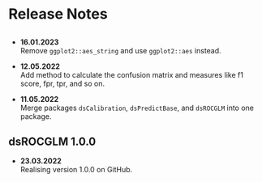 # Release Notes

##

- **16.01.2023** \
  Remove `ggplot2::aes_string` and use `ggplot2::aes` instead.

- **12.05.2022** \
  Add method to calculate the confusion matrix and measures like f1 score, fpr, tpr, and so on.

- **11.05.2022** \
  Merge packages `dsCalibration`, `dsPredictBase`, and `dsROCGLM` into one package.

## dsROCGLM 1.0.0

- **23.03.2022** \
  Realising version 1.0.0 on GitHub.
